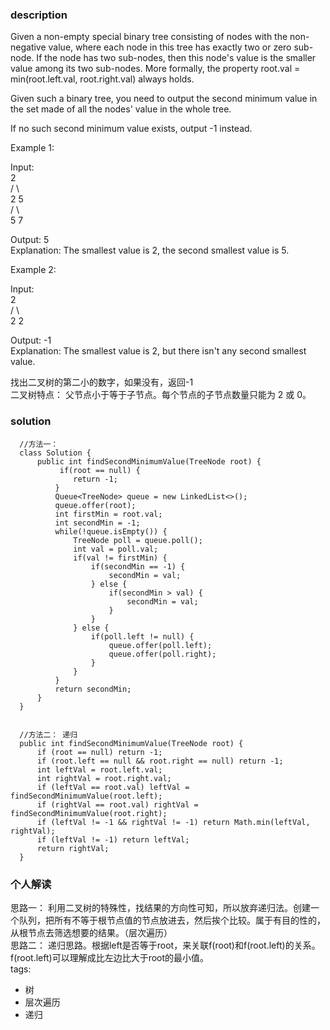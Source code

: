 ### description    
  Given a non-empty special binary tree consisting of nodes with the non-negative value, where each node in this tree has exactly two or zero sub-node. If the node has two sub-nodes, then this node's value is the smaller value among its two sub-nodes. More formally, the property root.val = min(root.left.val, root.right.val) always holds.  
    
  Given such a binary tree, you need to output the second minimum value in the set made of all the nodes' value in the whole tree.  
    
  If no such second minimum value exists, output -1 instead.  
    
  Example 1:  
    
  Input:   
      2  
     / \  
    2   5  
       / \  
      5   7  
    
  Output: 5  
  Explanation: The smallest value is 2, the second smallest value is 5.  
     
    
  Example 2:  
    
  Input:   
      2  
     / \  
    2   2  
    
  Output: -1  
  Explanation: The smallest value is 2, but there isn't any second smallest value.  
    
  找出二叉树的第二小的数字，如果没有，返回-1  
  二叉树特点： 父节点小于等于子节点。每个节点的子节点数量只能为 2 或 0。  
### solution    
```    
  //方法一：   
  class Solution {  
      public int findSecondMinimumValue(TreeNode root) {  
           if(root == null) {  
              return -1;  
          }  
          Queue<TreeNode> queue = new LinkedList<>();  
          queue.offer(root);  
          int firstMin = root.val;  
          int secondMin = -1;  
          while(!queue.isEmpty()) {  
              TreeNode poll = queue.poll();  
              int val = poll.val;  
              if(val != firstMin) {  
                  if(secondMin == -1) {  
                      secondMin = val;  
                  } else {  
                      if(secondMin > val) {  
                          secondMin = val;  
                      }  
                  }  
              } else {  
                  if(poll.left != null) {  
                      queue.offer(poll.left);  
                      queue.offer(poll.right);  
                  }  
              }  
          }  
          return secondMin;  
      }  
  }  
    
    
  //方法二： 递归  
  public int findSecondMinimumValue(TreeNode root) {  
      if (root == null) return -1;  
      if (root.left == null && root.right == null) return -1;  
      int leftVal = root.left.val;  
      int rightVal = root.right.val;  
      if (leftVal == root.val) leftVal = findSecondMinimumValue(root.left);  
      if (rightVal == root.val) rightVal = findSecondMinimumValue(root.right);  
      if (leftVal != -1 && rightVal != -1) return Math.min(leftVal, rightVal);  
      if (leftVal != -1) return leftVal;  
      return rightVal;  
  }  
```    
    
### 个人解读    
  思路一： 利用二叉树的特殊性，找结果的方向性可知，所以放弃递归法。创建一个队列，把所有不等于根节点值的节点放进去，然后挨个比较。属于有目的性的，从根节点去筛选想要的结果。（层次遍历）  
  思路二： 递归思路。根据left是否等于root，来关联f(root)和f(root.left)的关系。f(root.left)可以理解成比左边比大于root的最小值。  
tags:    
  -  树  
  -  层次遍历    
  -  递归    
